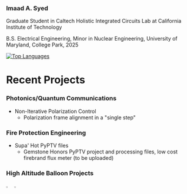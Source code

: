 ### Imaad A. Syed

Graduate Student in Caltech Holistic Integrated Circuits Lab at California Institute of Technology

B.S. Electrical Engineering, Minor in Nuclear Engineering, University of Maryland, College Park, 2025

[![Top Languages](https://github-readme-stats.vercel.app/api/top-langs/?username=isyedjr)](https://github.com/isyedjr/github-readme-stats)

# Recent Projects
### Photonics/Quantum Communications
- Non-Iterative Polarization Control
  - Polarization frame alignment in a "single step"
### Fire Protection Engineering
- Supa' Hot PyPTV files
  - Gemstone Honors PyPTV project and processing files, low cost firebrand flux meter (to be uploaded)
### High Altitude Balloon Projects

[<img src="https://img.icons8.com/color/48/000000/linkedin.png" width="3.5%"/>](https://www.linkedin.com/in/imaad-syed-4048b11a9)
<a href="mailto:isyed1@terpmail.umd.edu"> <img src="https://img.icons8.com/fluent/48/000000/gmail.png" width="3.5%"/> </a>

<!--
**isyedjr/isyedjr** is a ✨ _special_ ✨ repository because its `README.md` (this file) appears on your GitHub profile.

Here are some ideas to get you started:

- 🔭 I’m currently working on ...
- 🌱 I’m currently learning ...
- 👯 I’m looking to collaborate on ...
- 🤔 I’m looking for help with ...
- 💬 Ask me about ...
- 📫 How to reach me: ...
- 😄 Pronouns: ...
- ⚡ Fun fact: ...
-->
